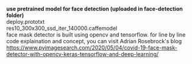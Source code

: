 **use pretrained model for face detection (uploaded in face-detection folder)**                                                                                                     
    deploy.prototxt                                                                                                                                                                 
    res10_300x300_ssd_iter_140000.caffemodel                                                                                                                                       
face mask detector is built using opencv and tensorflow.
for line by line code explaination and concept, you can visit Adrian Rosebrock's blog
 https://www.pyimagesearch.com/2020/05/04/covid-19-face-mask-detector-with-opencv-keras-tensorflow-and-deep-learning/
